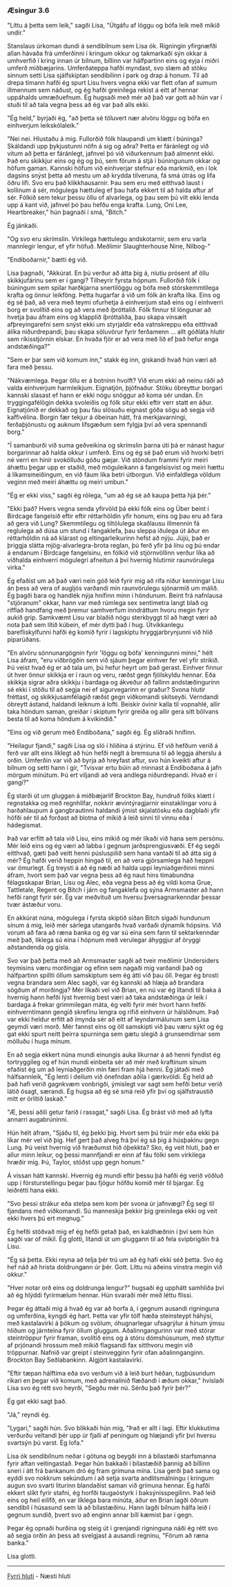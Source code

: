 ### Æsingur 3.6

"Líttu á þetta sem leik," sagði Lisa, "Útgáfu af löggu og bófa leik með mikið undir."

Stanslaus úrkoman dundi á sendibílnum sem Lisa ók. Rigningin yfirgnæfði allan hávaða frá umferðinni í kringum okkur og takmarkaði sýn okkar á umhverfið í kring innan úr bílnum, bíllinn var hálfpartinn eins og eyja í miðri umferð miðbæjarins. Umferðateppa hafði myndast, svo slæm að stöku sinnum setti Lisa sjálfskiptan sendibílinn í park og drap á honum. Til að drepa tímann hafði ég spurt Lisu hvers vegna ekki var flett ofan af sumum illmennum sem náðust, og ég hafði greinilega rekist á eitt af hennar uppáhalds umræðuefnum. Ég hugsaði með mér að það var gott að hún var í stuði til að tala vegna þess að ég var það alls ekki.

"Ég held," byrjaði ég, "að þetta sé töluvert nær alvöru löggu og bófa en einhverjum leikskólaleik."

"Nei nei. Hlustaðu á mig. Fullorðið fólk hlaupandi um klætt í búninga? Skáldandi upp þykjustunni nöfn á sig og aðra? Þetta er fáránlegt og við vitum að þetta er fáránlegt, jafnvel þó við viðurkennum það almennt ekki. Það eru skikkjur eins og ég og þú, sem förum á stjá í búningunum okkar og höfum gaman. Kannski höfum við einhverjar stefnur eða markmið, en í lok dagsins snýst þetta að mestu um að krydda tilveruna, fá smá útrás og lifa öðru lífi. Svo eru það klikkhausarnir. Þau sem eru með eitthvað laust í kollinum á sér, mögulega hættuleg ef þau hafa ekkert til að halda aftur af sér. Fólkið sem tekur þessu öllu of alvarlega, og þau sem þú vilt ekki lenda upp á kant við, jafnvel þó þau hefðu enga krafta. Lung, Oni Lee, Heartbreaker," hún þagnaði í smá, "Bitch."

Ég jánkaði.

"Og svo eru skrímslin. Virkilega hættulegu andskotarnir, sem eru varla mannlegir lengur, ef yfir höfuð. Meðlimir Slaughterhouse Nine, Nilbog-"

"Endiboðarnir," bætti ég við.

Lisa þagnaði, "Akkúrat. En þú verður að átta þig á, níutíu prósent af öllu skikkjufárinu sem er í gangi? Tilheyrir fyrsta hópnum. Fullorðið fólk í búningum sem spilar harðkjarna snertilöggu og bófa með stórskemmtilega krafta og önnur leikföng. Þetta hugarfar á við um fólk án krafta líka. Eins og ég sé það, að vera með teymi ofurhetja á einhverjum stað eins og í einhverri borg er svolítið eins og að vera með íþróttalið. Fólk finnur til löngunar að hvetja þau áfram eins og klapplið íþróttaliða, þau skapa vinsælt afþreyingarefni sem snýst ekki um styrjaldir eða vatnskreppu eða eitthvað álíka niðurdrepandi, þau skapa söluvörur fyrir ferðamenn ... allt góðláta hlutir sem ríkisstjórnin elskar. En hvaða fjör er að vera með lið ef það hefur enga andstæðinga?"

"Sem er þar sem við komum inn," stakk ég inn, giskandi hvað hún væri að fara með þessu.

"Nákvæmlega. Þegar öllu er á botninn hvolft? Við erum ekki að neinu ráði að valda einhverjum harmleikjum. Eignatjón, þjófnaður. Stöku óbreyttur borgari kannski slasast ef hann er ekki nógu snöggur að koma sér undan. En tryggingafélögin dekka svoleiðis og fólk situr ekki eftir verr statt en áður. Eignatjónið er dekkað og þau fáu slösuðu eignast góða sögu að segja við kaffivélina. Borgin fær tekjur á óbeinan hátt, frá merkjavarningi, ferðaþjónustu og auknum lífsgæðum sem fylgja því að vera spennandi borg."

"Í samanburði við suma geðveikina og skrímslin þarna úti þá er nánast hagur borgarinnar að halda okkur í umferð. Eins og ég sé það erum við hvorki betri né verri en hinir svokölluðu góðu gæjar. Við stöndum frammi fyrir meiri áhættu þegar upp er staðið, með möguleikann á fangelsisvist og meiri hættu á líkamsmeiðingum, en við fáum líka betri útborgun. Við einfaldlega völdum veginn með meiri áhættu og meiri umbun."

"Ég er ekki viss," sagði ég rólega, "um að ég sé að kaupa þetta hjá þér."

"Ekki það? Hvers vegna senda yfirvöld þá ekki fólk eins og Über beint í Birdcage fangelsið eftir eftir réttarhöldin yfir honum, eins og þau eru að fara að gera við Lung? Skemmtilegu og tiltölulega skaðlausu illmennin fá reglulega að dúsa um stund í fangaklefa, þau sleppa iðulega út áður en réttarhöldin ná að klárast og eltingarleikurinn hefst að nýju. Jújú, það er þriggja slátta mjög-alvarlegra-brota reglan, þú ferð yfir þá línu og þú endar á endanum í Birdcage fangelsinu, en fólkið við stjórnvöllinn verður líka að viðhalda einhverri mögulegri afneitun á því hvernig hlutirnir raunvörulega virka."

Ég efaðist um að það væri nein góð leið fyrir mig að rífa niður kenningar Lisu án þess að vera of augljós varðandi mín raunvörulegu sjónarmið um málið. Ég þagði bara og handlék nýja hnífinn minn í höndunum. Beint frá nafnlausa "stjóranum" okkar, hann var með rúmlega sex sentimetra langt blað og rifflað handfang með þremur samhverfum inndráttum hvoru megin fyrir aukið grip. Samkvæmt Lisu var blaðið nógu sterkbyggt til að hægt væri að nota það sem lítið kúbein, ef mér dytti það í hug. Útvíkkanlegu barefliskylfunni hafði ég komið fyrir í lagskiptu hryggjarbrynjunni við hlið piparúðans.

"En alvöru sönnunargögnin fyrir 'löggu og bófa' kenningunni minni," hélt Lisa áfram, "eru viðbrögðin sem við sjáum þegar einhver fer vel yfir strikið. Þú veist hvað ég er að tala um, þú hefur heyrt um það gerast. Einhver finnur út hver önnur skikkja er í raun og veru, ræðst gegn fjölskyldu hennar. Eða skikkja sigrar aðra skikkju í bardaga og ákveður að fallinn andstæðingurinn sé ekki í stöðu til að segja nei ef sigurvegarinn er graður? Svona hlutir fréttast, og skikkjusamfélagið ræðst gegn viðkomandi skítseyði. Verndandi óbreytt ástand, haldandi leiknum á lofti. Beiskir óvinir kalla til vopnahlé, allir taka höndum saman, greiðar í skiptum fyrir greiða og allir gera sitt bölvans besta til að koma höndum á kvikindið."

"Eins og við gerum með Endiboðana," sagði ég. Ég slíðraði hnífinn.

"Heilagur fjandi," sagði Lisa og sló í hliðina á stýrinu. Ef við hefðum verið á ferð var allt eins líklegt að hún hefði neglt á bremsuna til að leggja áherslu á orðin. Umferðin var við að byrja að hreyfast aftur, svo hún kveikti aftur á bílnum og setti hann í gír, "Tvisvar ertu búin að minnast á Endiboðana á jafn mörgum mínútum. Þú ert viljandi að vera andlega niðurdrepandi. Hvað er í gangi?"

Ég starði út um gluggan á miðbæjarlíf Brockton Bay, hundruð fólks klætt í regnstakka og með regnhlífar, nokkrir ævintýragjarnir einstaklingar voru á harðahlaupum á gangbrautinni haldandi ýmist skjalatösku eða dagblaði yfir höfði sér til að forðast að blotna of mikið á leið sinni til vinnu eða í hádegismat.

Það var erfitt að tala við Lisu, eins mikið og mér líkaði við hana sem persónu. Mér leið eins og ég væri að labba í gegnum jarðsprengjusvæði. Ef ég segði eitthvað, gæti það veitt henni púsluspilið sem hana vantaði til að átta sig á mér? Ég hafði verið heppin hingað til, en að vera gjörsamlega háð heppni var ömurlegt. Ég treysti á að ég næði að halda uppi leyniaðgerðinni minni áfram, hvort sem það var vegna þess að ég naut hins tímabundna félagsskapar Brian, Lisu og Alec, eða vegna þess að ég vildi koma Grue, Tattletale, Regent og Bitch í járn og fangaklefa og sýna Armsmaster að hann hefði rangt fyrir sér. Ég var meðvituð um hversu þversagnarkenndar þessar tvær ástæður voru.

En akkúrat núna, mögulega í fyrsta skiptið síðan Bitch sigaði hundunum sínum á mig, leið mér sárlega utangarðs hvað varðaði dýnamík hópsins. Við vorum að fara að ræna banka og ég var sú eina sem fann til sektarkenndar með það, líklega sú eina í hópnum með verulegar áhyggjur af öryggi aðstandenda og gísla.

Svo var það þetta með að Armsmaster sagði að tveir meðlimir Undersiders teymisins væru morðingjar og efinn sem nagaði mig varðandi það og hálfpartinn spillti öllum samskiptum sem ég átti við þau öll. Þegar ég brosti vegna brandara sem Alec sagði, var ég kannski að hlæja að brandara sögðum af morðingja? Mér líkaði vel við Brian, en nú var ég lítandi til baka á hvernig hann hefði lýst hvernig best væri að taka andstæðinga úr leik í bardaga á frekar grimmilegan máta, ég velti fyrir mér hvort hann hefði einhverntímann gengið skrefinu lengra og rifið einhvern úr hálsliðnum. Það var ekki heldur erfitt að ímynda sér að eitt af leyndarmálunum sem Lisa geymdi væri morð. Mér fannst eins og öll samskipti við þau væru sýkt og ég gat ekki spurt neitt þeirra spurninga sem gætu slegið á grunsemdirnar sem mölluðu í huga mínum.

En að segja ekkert núna mundi einungis auka líkurnar á að henni fyndist ég tortryggileg og ef hún mundi einbeita sér að mér með kraftinum sínum efaðist ég um að leyniaðgerðin mín færi fram hjá henni. Ég játaði með hálfsannleik, "Ég lenti í deilum við ónefndan aðila í gærkvöldi. Ég held að það hafi verið gagnkvæm vonbrigði, ýmislegt var sagt sem hefði betur verið látið ósagt, særandi. Ég hugsa að ég sé smá reið yfir því og sjálfstraustið mitt er örlítið laskað."

"Æ, þessi aðili getur farið í rassgat," sagði Lisa. Ég brást við með að lyfta annarri augabrúninni.

Hún hélt áfram, "Sjáðu til, ég þekki þig. Hvort sem þú trúir mér eða ekki þá líkar mér vel við þig. Hef gert það alveg frá því ég sá þig á húsþakinu gegn Lung. Þú veist hvernig við hræðumst hið óþekkta? Sko, ég veit hluti, það er allur minn leikur, og þessi mannfjandi er einn af fáu fólki sem virkilega hræðir mig. Þú, Taylor, stóðst upp gegn honum."

Á vissan hátt kannski. Hvernig ég mundi eftir þessu þá hafði ég verið vöðluð upp í fórsturstellingu þegar þau fjögur höfðu komið mér til bjargar. Ég leiðrétti hana ekki.

"Svo þessi strákur eða stelpa sem kom þér svona úr jafnvægi? Ég segi til fjandans með viðkomandi. Sú manneskja þekkir þig greinilega ekki og veit ekki hvers þú ert megnug."

Ég hefði stöðvað mig ef ég hefði getað það, en kaldhæðnin í því sem hún sagði var of mikil. Ég glotti, lítandi út um gluggann til að fela svipbrigðin frá Lisu.

"Ég sá þetta. Ekki reyna að telja þér trú um að ég hafi ekki séð þetta. Svo ég hef náð að hrista doldrungann úr þér. Gott. Líttu nú aðeins vinstra megin við okkur."

"Hver notar orð eins og doldrunga lengur?" hugsaði ég upphátt samhliða því að ég hlýddi fyrirmælum hennar. Hún svaraði mér með léttu flissi.

Þegar ég áttaði mig á hvað ég var að horfa á, í gegnum ausandi rigninguna og umferðina, kyngdi ég hart. Þetta var yfir tólf hæða steinsteypt háhýsi, með kastalavirki á þökum og svölum, óhugnarlegar ufsagrýlur á hinum ýmsu hliðum og járnteina fyrir öllum gluggum. Aðalinngangurinn var með stórar steintröppur fyrir framan, svolítið eins og á stóru dómshúsunum, með styttur af prjónandi hrossum með mikið flagsandi fax sitthvoru megin við tröppurnar. Nafnið var greipt í steinvegginn fyrir ofan aðalinnganginn. Brockton Bay Seðlabankinn. Algjört kastalavirki.

"Eftir tæpan hálftíma eða svo verðum við á leið burt héðan, tugþúsundum ríkari en þegar við komum, með adrenalínið flæðandi í æðum okkar," hvíslaði Lisa svo ég rétt svo heyrði, "Segðu mér nú. Sérðu það fyrir þér?"

Ég gat ekki sagt það.

"Já," reyndi ég.

"Lygari," sagði hún. Svo blikkaði hún mig, "Það er allt í lagi. Eftir klukkutíma verðurðu veltandi þér upp úr fjalli af peningum og hlæjandi yfir því hversu svartsýn þú varst. Ég lofa."

Lisa ók sendibílnum neðar í götuna og beygði inn á bílastæði starfsmanna fyrir aftan veitingastað. Þegar hún bakkaði í bílastæðið þannig að bíllinn sneri í átt frá bankanum dró ég fram grímuna mína. Lisa gerði það sama og eyddi svo nokkrum sekúndum í að setja svarta andlitsmálningu í kringum augun svo svarti liturinn blandaðist saman við grímuna hennar. Ég hafði ekkert slíkt fyrir stafni, ég horfði taugaóstyrk í baksýnisspegilinn. Það leið eins og heil eilífð, en var líklega bara mínúta, áður en Brian lagði öðrum sendibíl í húsasund sem lá að bílastæðinu. Hann lagði bílnum hálfa leið í gegnum sundið, þvert svo að enginn annar bíll kæmist þar í gegn.

Þegar ég opnaði hurðina og steig út í grenjandi rigninguna náði ég rétt svo að segja orðin án þess að svelgjast á ausandi regninu, "Förum að ræna banka."

Lisa glotti.

---

[Fyrri hluti](Ormur-03.05.md) - Næsti hluti